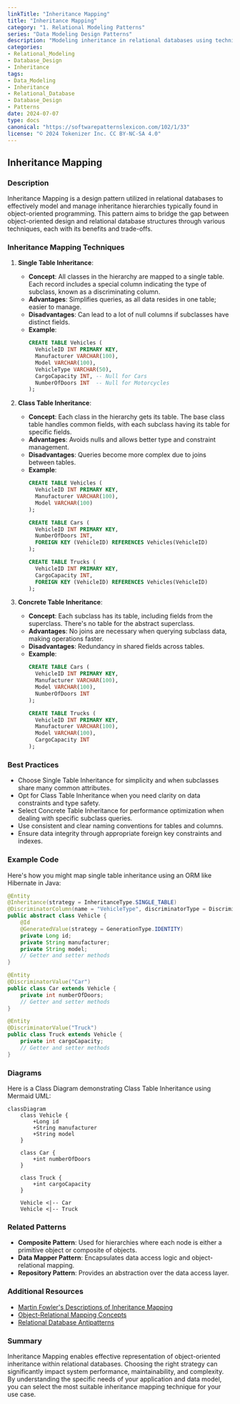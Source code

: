 ```yaml
---
linkTitle: "Inheritance Mapping"
title: "Inheritance Mapping"
category: "1. Relational Modeling Patterns"
series: "Data Modeling Design Patterns"
description: "Modeling inheritance in relational databases using techniques like single table, class table, or concrete table inheritance."
categories:
- Relational_Modeling
- Database_Design
- Inheritance
tags:
- Data_Modeling
- Inheritance
- Relational_Database
- Database_Design
- Patterns
date: 2024-07-07
type: docs
canonical: "https://softwarepatternslexicon.com/102/1/33"
license: "© 2024 Tokenizer Inc. CC BY-NC-SA 4.0"
---
```


## Inheritance Mapping

### Description

Inheritance Mapping is a design pattern utilized in relational databases to effectively model and manage inheritance hierarchies typically found in object-oriented programming. This pattern aims to bridge the gap between object-oriented design and relational database structures through various techniques, each with its benefits and trade-offs.

### Inheritance Mapping Techniques

1. **Single Table Inheritance**:
   - **Concept**: All classes in the hierarchy are mapped to a single table. Each record includes a special column indicating the type of subclass, known as a discriminating column.
   - **Advantages**: Simplifies queries, as all data resides in one table; easier to manage.
   - **Disadvantages**: Can lead to a lot of null columns if subclasses have distinct fields.
   - **Example**:
     ```sql
     CREATE TABLE Vehicles (
       VehicleID INT PRIMARY KEY,
       Manufacturer VARCHAR(100),
       Model VARCHAR(100),
       VehicleType VARCHAR(50),
       CargoCapacity INT, -- Null for Cars
       NumberOfDoors INT  -- Null for Motorcycles
     );
     ```

2. **Class Table Inheritance**:
   - **Concept**: Each class in the hierarchy gets its table. The base class table handles common fields, with each subclass having its table for specific fields.
   - **Advantages**: Avoids nulls and allows better type and constraint management.
   - **Disadvantages**: Queries become more complex due to joins between tables.
   - **Example**:
     ```sql
     CREATE TABLE Vehicles (
       VehicleID INT PRIMARY KEY,
       Manufacturer VARCHAR(100),
       Model VARCHAR(100)
     );

     CREATE TABLE Cars (
       VehicleID INT PRIMARY KEY,
       NumberOfDoors INT,
       FOREIGN KEY (VehicleID) REFERENCES Vehicles(VehicleID)
     );

     CREATE TABLE Trucks (
       VehicleID INT PRIMARY KEY,
       CargoCapacity INT,
       FOREIGN KEY (VehicleID) REFERENCES Vehicles(VehicleID)
     );
     ```

3. **Concrete Table Inheritance**:
   - **Concept**: Each subclass has its table, including fields from the superclass. There's no table for the abstract superclass.
   - **Advantages**: No joins are necessary when querying subclass data, making operations faster.
   - **Disadvantages**: Redundancy in shared fields across tables.
   - **Example**:
     ```sql
     CREATE TABLE Cars (
       VehicleID INT PRIMARY KEY,
       Manufacturer VARCHAR(100),
       Model VARCHAR(100),
       NumberOfDoors INT
     );

     CREATE TABLE Trucks (
       VehicleID INT PRIMARY KEY,
       Manufacturer VARCHAR(100),
       Model VARCHAR(100),
       CargoCapacity INT
     );
     ```

### Best Practices

- Choose Single Table Inheritance for simplicity and when subclasses share many common attributes.
- Opt for Class Table Inheritance when you need clarity on data constraints and type safety.
- Select Concrete Table Inheritance for performance optimization when dealing with specific subclass queries.
- Use consistent and clear naming conventions for tables and columns.
- Ensure data integrity through appropriate foreign key constraints and indexes.

### Example Code

Here's how you might map single table inheritance using an ORM like Hibernate in Java:

```java
@Entity
@Inheritance(strategy = InheritanceType.SINGLE_TABLE)
@DiscriminatorColumn(name = "VehicleType", discriminatorType = DiscriminatorType.STRING)
public abstract class Vehicle {
    @Id
    @GeneratedValue(strategy = GenerationType.IDENTITY)
    private Long id;
    private String manufacturer;
    private String model;
    // Getter and setter methods
}

@Entity
@DiscriminatorValue("Car")
public class Car extends Vehicle {
    private int numberOfDoors;
    // Getter and setter methods
}

@Entity
@DiscriminatorValue("Truck")
public class Truck extends Vehicle {
    private int cargoCapacity;
    // Getter and setter methods
}
```

### Diagrams

Here is a Class Diagram demonstrating Class Table Inheritance using Mermaid UML:

```mermaid
classDiagram
    class Vehicle {
        +Long id
        +String manufacturer
        +String model
    }

    class Car {
        +int numberOfDoors
    }

    class Truck {
        +int cargoCapacity
    }

    Vehicle <|-- Car
    Vehicle <|-- Truck
```

### Related Patterns

- **Composite Pattern**: Used for hierarchies where each node is either a primitive object or composite of objects.
- **Data Mapper Pattern**: Encapsulates data access logic and object-relational mapping.
- **Repository Pattern**: Provides an abstraction over the data access layer.

### Additional Resources

- [Martin Fowler's Descriptions of Inheritance Mapping](https://martinfowler.com/eaaCatalog/inheritanceMappers.html)
- [Object-Relational Mapping Concepts](https://hibernate.org/orm/)
- [Relational Database Antipatterns](https://www.oreilly.com/library/view/relational-database-design/9781449330183/)

### Summary

Inheritance Mapping enables effective representation of object-oriented inheritance within relational databases. Choosing the right strategy can significantly impact system performance, maintainability, and complexity. By understanding the specific needs of your application and data model, you can select the most suitable inheritance mapping technique for your use case.
